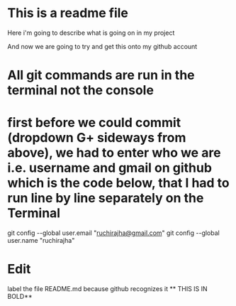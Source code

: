 # This is a readme file

Here i'm going to describe what is going on in my project

And now we are going to try and get this onto my github account

# All git commands are run in the terminal not the console
# first before we could commit (dropdown G+ sideways from above), we had to enter who we are i.e. username and gmail on github which is the code below, that I had to run line by line separately on the Terminal

git config --global user.email "ruchirajha@gmail.com"
git config --global user.name "ruchirajha"

# Edit
label the file README.md because github recognizes it
** THIS IS IN BOLD**